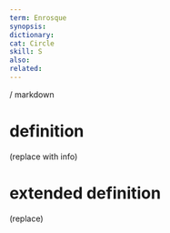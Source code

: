 ```yaml
---
term: Enrosque
synopsis:
dictionary:
cat: Circle
skill: S
also: 
related: 
---
```

/ 
  markdown
  # definition
  (replace with info)
  # extended definition
  (replace)
